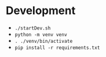 # Development
* `./startDev.sh`
* `python -m venv venv`
* `. ./venv/bin/activate`
* `pip install -r requirements.txt`